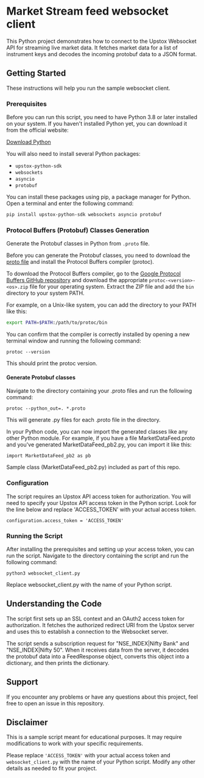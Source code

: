# Market Stream feed websocket client

This Python project demonstrates how to connect to the Upstox Websocket API for streaming live market data. It fetches market data for a list of instrument keys and decodes the incoming protobuf data to a JSON format.

## Getting Started

These instructions will help you run the sample websocket client.

### Prerequisites

Before you can run this script, you need to have Python 3.8 or later installed on your system. If you haven't installed Python yet, you can download it from the official website:

[Download Python](https://www.python.org/downloads/)

You will also need to install several Python packages:

- `upstox-python-sdk`
- `websockets`
- `asyncio`
- `protobuf`

You can install these packages using pip, a package manager for Python. Open a terminal and enter the following command:

```sh
pip install upstox-python-sdk websockets asyncio protobuf
```

### Protocol Buffers (Protobuf) Classes Generation

Generate the Protobuf classes in Python from `.proto` file.

Before you can generate the Protobuf classes, you need to download the [proto file](https://assets.upstox.com/feed/market-data-feed/v1/MarketDataFeed.proto) and install the Protocol Buffers compiler (protoc).

To download the Protocol Buffers compiler, go to the [Google Protocol Buffers GitHub repository](https://github.com/protocolbuffers/protobuf/releases) and download the appropriate `protoc-<version>-<os>.zip` file for your operating system. Extract the ZIP file and add the `bin` directory to your system PATH.

For example, on a Unix-like system, you can add the directory to your PATH like this:

```bash
export PATH=$PATH:/path/to/protoc/bin
```

You can confirm that the compiler is correctly installed by opening a new terminal window and running the following command:

```
protoc --version
```

This should print the protoc version.

#### Generate Protobuf classes

Navigate to the directory containing your .proto files and run the following command:

```
protoc --python_out=. *.proto
```

This will generate .py files for each .proto file in the directory.

In your Python code, you can now import the generated classes like any other Python module. For example, if you have a file MarketDataFeed.proto and you've generated MarketDataFeed_pb2.py, you can import it like this:

```
import MarketDataFeed_pb2 as pb
```

Sample class (MarketDataFeed_pb2.py) included as part of this repo.

### Configuration

The script requires an Upstox API access token for authorization. You will need to specify your Upstox API access token in the Python script. Look for the line below and replace 'ACCESS_TOKEN' with your actual access token.

```
configuration.access_token = 'ACCESS_TOKEN'
```

### Running the Script

After installing the prerequisites and setting up your access token, you can run the script. Navigate to the directory containing the script and run the following command:

```
python3 websocket_client.py
```

Replace websocket_client.py with the name of your Python script.

## Understanding the Code

The script first sets up an SSL context and an OAuth2 access token for authorization. It fetches the authorized redirect URI from the Upstox server and uses this to establish a connection to the Websocket server.

The script sends a subscription request for "NSE_INDEX|Nifty Bank" and "NSE_INDEX|Nifty 50". When it receives data from the server, it decodes the protobuf data into a FeedResponse object, converts this object into a dictionary, and then prints the dictionary.

## Support

If you encounter any problems or have any questions about this project, feel free to open an issue in this repository.

## Disclaimer

This is a sample script meant for educational purposes. It may require modifications to work with your specific requirements.

Please replace `'ACCESS_TOKEN'` with your actual access token and `websocket_client.py` with the name of your Python script. Modify any other details as needed to fit your project.


